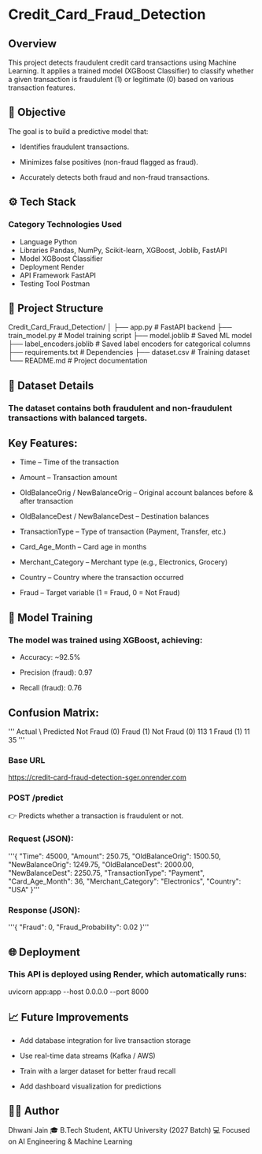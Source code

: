 # Credit_Card_Fraud_Detection

## Overview

This project detects fraudulent credit card transactions using Machine Learning.
It applies a trained model (XGBoost Classifier) to classify whether a given transaction is fraudulent (1) or legitimate (0) based on various transaction features.



## 🧠 Objective

The goal is to build a predictive model that:

- Identifies fraudulent transactions.

- Minimizes false positives (non-fraud flagged as fraud).

- Accurately detects both fraud and non-fraud transactions.



## ⚙️ Tech Stack
### Category	Technologies Used
- Language	Python
- Libraries	Pandas, NumPy, Scikit-learn, XGBoost, Joblib, FastAPI
- Model	XGBoost Classifier
- Deployment	Render
- API Framework	FastAPI
- Testing Tool	Postman


## 📂 Project Structure
Credit_Card_Fraud_Detection/
│
├── app.py                     # FastAPI backend
├── train_model.py             # Model training script
├── model.joblib               # Saved ML model
├── label_encoders.joblib      # Saved label encoders for categorical columns
├── requirements.txt           # Dependencies
├── dataset.csv                # Training dataset
└── README.md                  # Project documentation



## 🧩 Dataset Details

### The dataset contains both fraudulent and non-fraudulent transactions with balanced targets.

## Key Features:

- Time – Time of the transaction

- Amount – Transaction amount

- OldBalanceOrig / NewBalanceOrig – Original account balances before & after transaction

- OldBalanceDest / NewBalanceDest – Destination balances

- TransactionType – Type of transaction (Payment, Transfer, etc.)

- Card_Age_Month – Card age in months

- Merchant_Category – Merchant type (e.g., Electronics, Grocery)

- Country – Country where the transaction occurred

- Fraud – Target variable (1 = Fraud, 0 = Not Fraud)



## 🧮 Model Training

### The model was trained using XGBoost, achieving:

- Accuracy: ~92.5%

- Precision (fraud): 0.97

- Recall (fraud): 0.76



## Confusion Matrix:

''' Actual \ Predicted	Not Fraud (0)	Fraud (1)
Not Fraud (0)	113	1
Fraud (1)	11	35 '''



### Base URL
https://credit-card-fraud-detection-sger.onrender.com



### POST /predict

👉 Predicts whether a transaction is fraudulent or not.

### Request (JSON):

'''{
  "Time": 45000,
  "Amount": 250.75,
  "OldBalanceOrig": 1500.50,
  "NewBalanceOrig": 1249.75,
  "OldBalanceDest": 2000.00,
  "NewBalanceDest": 2250.75,
  "TransactionType": "Payment",
  "Card_Age_Month": 36,
  "Merchant_Category": "Electronics",
  "Country": "USA"
}'''


### Response (JSON):

'''{
  "Fraud": 0,
  "Fraud_Probability": 0.02
}'''



## 🌐 Deployment

### This API is deployed using Render, which automatically runs:

uvicorn app:app --host 0.0.0.0 --port 8000



## 📈 Future Improvements

- Add database integration for live transaction storage

- Use real-time data streams (Kafka / AWS)

- Train with a larger dataset for better fraud recall

- Add dashboard visualization for predictions



## 👩‍💻 Author

Dhwani Jain
🎓 B.Tech Student, AKTU University (2027 Batch)
💻 Focused on AI Engineering & Machine Learning